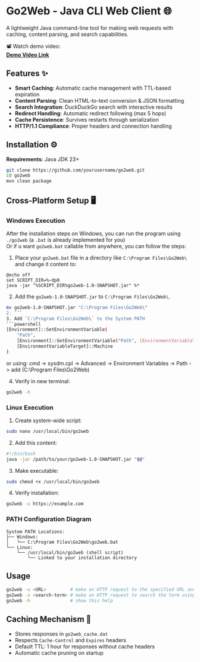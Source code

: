 # Go2Web - Java CLI Web Client 🌐

A lightweight Java command-line tool for making web requests with caching, content parsing, and search capabilities.

📽️ Watch demo video:  
[**Demo Video Link**](https://youtu.be/sOWAk9_i2ro)

## Features ✨
- **Smart Caching**: Automatic cache management with TTL-based expiration
- **Content Parsing**: Clean HTML-to-text conversion & JSON formatting
- **Search Integration**: DuckDuckGo search with interactive results
- **Redirect Handling**: Automatic redirect following (max 5 hops)
- **Cache Persistence**: Survives restarts through serialization
- **HTTP/1.1 Compliance**: Proper headers and connection handling

## Installation ⚙️

**Requirements**: Java JDK 23+

```bash
git clone https://github.com/yourusername/go2web.git
cd go2web
mvn clean package
```

## Cross-Platform Setup 🖥️

### Windows Execution

After the installation steps on Windows, you can run the program using `./go2web` (a `.bat` is already implemented for you)  
Or if u want `go2web.bat` callable from anywhere, you can follow the steps:

1. Place your `go2web.bat` file in a directory like `C:\Program Files\Go2Web\` and change it content to:
```batch
@echo off
set SCRIPT_DIR=%~dp0
java -jar "%SCRIPT_DIR%go2web-1.0-SNAPSHOT.jar" %*
```

2. Add the `go2web-1.0-SNAPSHOT.jar` to `C:\Program Files\Go2Web\`.
```bash
mv go2web-1.0-SNAPSHOT.jar "C:\Program Files\Go2Web\"
2. ```
3. Add `C:\Program Files\Go2Web\` to the System PATH
```powershell
[Environment]::SetEnvironmentVariable(
    "Path",
    [Environment]::GetEnvironmentVariable("Path", [EnvironmentVariableTarget]::Machine) + ";C:\Program Files\Go2Web",
    [EnvironmentVariableTarget]::Machine
)
```
or using: cmd -> sysdm.cpl -> Advanced -> Environment Variables -> Path -> add (C:\Program Files\Go2Web\)

4. Verify in new terminal:
```cmd
go2web -h
```

### Linux Execution
1. Create system-wide script:
```bash
sudo nano /usr/local/bin/go2web
```

2. Add this content:
```bash
#!/bin/bash
java -jar /path/to/your/go2web-1.0-SNAPSHOT.jar "$@"
```

3. Make executable:
```bash
sudo chmod +x /usr/local/bin/go2web
```

4. Verify installation:
```bash
go2web -u https://example.com
```

### PATH Configuration Diagram
```
System PATH Locations:
├── Windows: 
│   └── C:\Program Files\Go2Web\go2web.bat
└── Linux:
    └── /usr/local/bin/go2web (shell script)
        └── Linked to your installation directory
```

## Usage 

```bash
go2web -u <URL>         # make an HTTP request to the specified URL and print the response
go2web -s <search-term> # make an HTTP request to search the term using your favorite search engine and print top 10 results
go2web -h               # show this help

```

## Caching Mechanism 💾
- Stores responses in `go2web_cache.dat`
- Respects `Cache-Control` and `Expires` headers
- Default TTL: 1 hour for responses without cache headers
- Automatic cache pruning on startup
